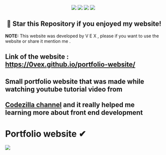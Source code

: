<p align="center">
  <img src="https://img.shields.io/github/languages/top/0VEX/portfolio-website?style=flat-square">
  <img src="https://img.shields.io/github/last-commit/0VEX/portfolio-website?style=flat-square">
  <img src="https://img.shields.io/github/stars/0VEX/portfolio-website?color=%23daff00&label=Stars&style=flat-square">
  <img src="https://img.shields.io/github/forks/0VEX/portfolio-website?color=%23daff00&label=Forks&style=flat-square">
</p>

## ‎ ‎ ‎ ‎ ‎ ‎ ‎ ‎ ‎ ‎ ‎ ‎ ‎ ‎ ‎ ‎ ‎ ‎ ‎ ‎ 🌟 Star this Repository if you enjoyed my website!

**NOTE:** This website was developed by V E X , please if you want to use the website or share it mention me .

## Link of the website : https://0vex.github.io/portfolio-website/

## Small portfolio website that was made while watching youtube tutorial video from <br></br><a href="https://www.youtube.com/codezilla">Codezilla channel</a> and it really helped me learning more about front end development

# Portfolio website ✔

  <p align="left"><img src="https://cdn.discordapp.com/attachments/955445491221528617/994316715167059999/unknown.png?size=4096">

